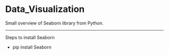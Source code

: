 # Data_Visualization
Small overview of Seaborn library from Python.

------
Steps to install Seaborn
* pip install Seaborn
